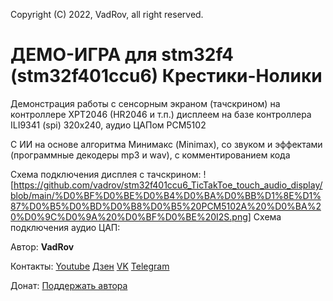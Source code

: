 Copyright (C) 2022, VadRov, all right reserved.

# ДЕМО-ИГРА для stm32f4 (stm32f401ccu6) Крестики-Нолики

Демонстрация работы с сенсорным экраном (тачскрином) на контроллере XPT2046 (HR2046 и т.п.)
дисплеем на базе контроллера ILI9341 (spi) 320х240, аудио ЦАПом PCM5102
  
С ИИ на основе алгоритма Минимакс (Minimax), cо звуком и эффектами (программные декодеры mp3 и wav), c комментированием кода

Схема подключения дисплея с тачскрином:
![https://github.com/vadrov/stm32f401ccu6_TicTakToe_touch_audio_display/blob/main/%D0%BF%D0%BE%D0%B4%D0%BA%D0%BB%D1%8E%D1%87%D0%B5%D0%BD%D0%B8%D0%B5%20PCM5102A%20%D0%BA%20%D0%9C%D0%9A%20%D0%BF%D0%BE%20I2S.png]
Схема подключения аудио ЦАП:

Автор: **VadRov**

Контакты: [Youtube](https://www.youtube.com/c/VadRov) [Дзен](https://zen.yandex.ru/vadrov) [VK](https://vk.com/vadrov) [Telegram](https://t.me/vadrov_channel)

Донат: [Поддержать автора](https://yoomoney.ru/to/4100117522443917)
